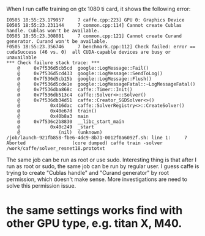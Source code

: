 When I run caffe training on gtx 1080 ti card, it shows the following error:

```
I0505 18:55:23.179957     7 caffe.cpp:223] GPU 0: Graphics Device
E0505 18:55:23.231144     7 common.cpp:114] Cannot create Cublas handle. Cublas won't be available.
E0505 18:55:23.308081     7 common.cpp:121] Cannot create Curand generator. Curand won't be available.
F0505 18:55:23.356746     7 benchmark.cpp:112] Check failed: error == cudaSuccess (46 vs. 0)  all CUDA-capable devices are busy or unavailable
*** Check failure stack trace: ***
    @     0x7f536d5cb5cd  google::LogMessage::Fail()
    @     0x7f536d5cd433  google::LogMessage::SendToLog()
    @     0x7f536d5cb15b  google::LogMessage::Flush()
    @     0x7f536d5cde1e  google::LogMessageFatal::~LogMessageFatal()
    @     0x7f536dba868c  caffe::Timer::Init()
    @     0x7f536db513c4  caffe::Solver<>::Solver()
    @     0x7f536db34d51  caffe::Creator_SGDSolver<>()
    @           0x416dac  caffe::SolverRegistry<>::CreateSolver()
    @           0x40e67d  train()
    @           0x40b8a3  main
    @     0x7f536c2b8830  __libc_start_main
    @           0x40c249  _start
    @              (nil)  (unknown)
/job/launch-921fb858-fbe6-4dc9-8b71-0012f0a6092f.sh: line 1:     7 Aborted                 (core dumped) caffe train -solver /work/caffe/solver_resnet18.prototxt

```

The same job can be run as root or use sudo. 
Interesting thing is that after I run as root or sudo, the same job can be run by regular user. 
I guess caffe is trying to create "Cublas handle" and "Curand generator" by root permission, which doesn't make sense. 
More investigations are need to solve this permission issue. 


# the same settings works find with other GPU type, e.g. titan X, M40. 

